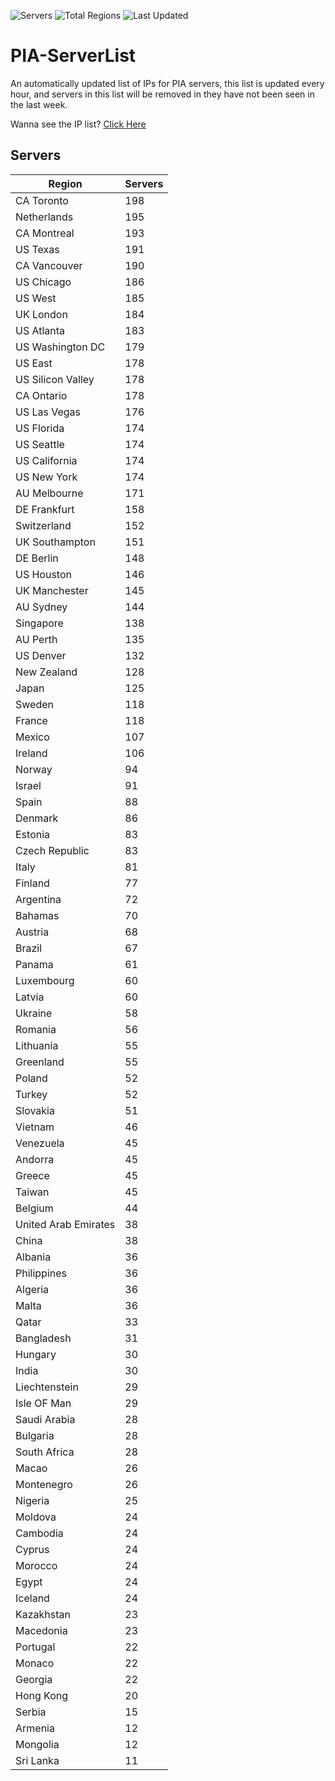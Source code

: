 ![Servers](https://img.shields.io/badge/Servers-8,291-darkgreen)
![Total Regions](https://img.shields.io/badge/Total_Regions-97-darkgreen)
![Last Updated](https://img.shields.io/badge/Last_Updated-April_28_2024_21:07_EDT-darkgreen)

# PIA-ServerList
An automatically updated list of IPs for PIA servers, this list is updated every hour, and servers in this list will be removed in they have not been seen in the last week.

Wanna see the IP list? [Click Here](./context.json)

## Servers
| Region               | Servers |
|----------------------|---------|
| CA Toronto | 198 |
| Netherlands | 195 |
| CA Montreal | 193 |
| US Texas | 191 |
| CA Vancouver | 190 |
| US Chicago | 186 |
| US West | 185 |
| UK London | 184 |
| US Atlanta | 183 |
| US Washington DC | 179 |
| US East | 178 |
| US Silicon Valley | 178 |
| CA Ontario | 178 |
| US Las Vegas | 176 |
| US Florida | 174 |
| US Seattle | 174 |
| US California | 174 |
| US New York | 174 |
| AU Melbourne | 171 |
| DE Frankfurt | 158 |
| Switzerland | 152 |
| UK Southampton | 151 |
| DE Berlin | 148 |
| US Houston | 146 |
| UK Manchester | 145 |
| AU Sydney | 144 |
| Singapore | 138 |
| AU Perth | 135 |
| US Denver | 132 |
| New Zealand | 128 |
| Japan | 125 |
| Sweden | 118 |
| France | 118 |
| Mexico | 107 |
| Ireland | 106 |
| Norway | 94 |
| Israel | 91 |
| Spain | 88 |
| Denmark | 86 |
| Estonia | 83 |
| Czech Republic | 83 |
| Italy | 81 |
| Finland | 77 |
| Argentina | 72 |
| Bahamas | 70 |
| Austria | 68 |
| Brazil | 67 |
| Panama | 61 |
| Luxembourg | 60 |
| Latvia | 60 |
| Ukraine | 58 |
| Romania | 56 |
| Lithuania | 55 |
| Greenland | 55 |
| Poland | 52 |
| Turkey | 52 |
| Slovakia | 51 |
| Vietnam | 46 |
| Venezuela | 45 |
| Andorra | 45 |
| Greece | 45 |
| Taiwan | 45 |
| Belgium | 44 |
| United Arab Emirates | 38 |
| China | 38 |
| Albania | 36 |
| Philippines | 36 |
| Algeria | 36 |
| Malta | 36 |
| Qatar | 33 |
| Bangladesh | 31 |
| Hungary | 30 |
| India | 30 |
| Liechtenstein | 29 |
| Isle OF Man | 29 |
| Saudi Arabia | 28 |
| Bulgaria | 28 |
| South Africa | 28 |
| Macao | 26 |
| Montenegro | 26 |
| Nigeria | 25 |
| Moldova | 24 |
| Cambodia | 24 |
| Cyprus | 24 |
| Morocco | 24 |
| Egypt | 24 |
| Iceland | 24 |
| Kazakhstan | 23 |
| Macedonia | 23 |
| Portugal | 22 |
| Monaco | 22 |
| Georgia | 22 |
| Hong Kong | 20 |
| Serbia | 15 |
| Armenia | 12 |
| Mongolia | 12 |
| Sri Lanka | 11 |